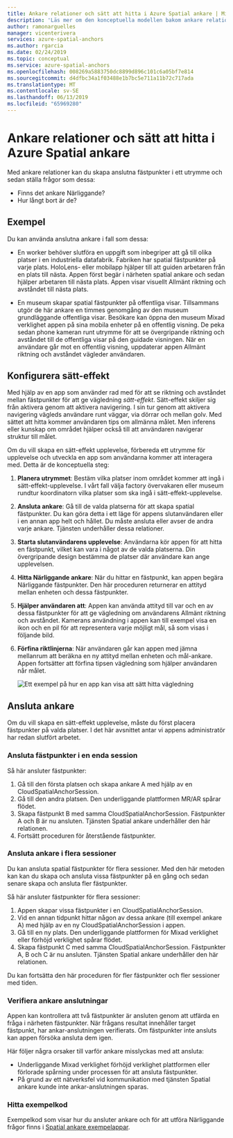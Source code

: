 ```yaml
---
title: Ankare relationer och sätt att hitta i Azure Spatial ankare | Microsoft Docs
description: 'Läs mer om den konceptuella modellen bakom ankare relationer. Lär dig att ansluta ankare inom ett blanksteg och om du vill använda i närheten API: et för att uppfylla ett scenario med sätt-effekt.'
author: ramonarguelles
manager: vicenterivera
services: azure-spatial-anchors
ms.author: rgarcia
ms.date: 02/24/2019
ms.topic: conceptual
ms.service: azure-spatial-anchors
ms.openlocfilehash: 008269a5883750dc8899d896c101c6a05bf7e814
ms.sourcegitcommit: d4dfbc34a1f03488e1b7bc5e711a11b72c717ada
ms.translationtype: MT
ms.contentlocale: sv-SE
ms.lasthandoff: 06/13/2019
ms.locfileid: "65969280"
---
```

# <a name="anchor-relationships-and-way-finding-in-azure-spatial-anchors"></a>Ankare relationer och sätt att hitta i Azure Spatial ankare

Med ankare relationer kan du skapa anslutna fästpunkter i ett utrymme och sedan ställa frågor som dessa:

* Finns det ankare Närliggande?
* Hur långt bort är de?

## <a name="examples"></a>Exempel

Du kan använda anslutna ankare i fall som dessa:

* En worker behöver slutföra en uppgift som inbegriper att gå till olika platser i en industriella datafabrik. Fabriken har spatial fästpunkter på varje plats. HoloLens- eller mobilapp hjälper till att guiden arbetaren från en plats till nästa. Appen först begär i närheten spatial ankare och sedan hjälper arbetaren till nästa plats. Appen visar visuellt Allmänt riktning och avståndet till nästa plats.

* En museum skapar spatial fästpunkter på offentliga visar. Tillsammans utgör de här ankare en timmes genomgång av den museum grundläggande offentliga visar. Besökare kan öppna den museum Mixad verklighet appen på sina mobila enheter på en offentlig visning. De peka sedan phone kameran runt utrymme för att se övergripande riktning och avståndet till de offentliga visar på den guidade visningen. När en användare går mot en offentlig visning, uppdaterar appen Allmänt riktning och avståndet vägleder användaren.

## <a name="set-up-way-finding"></a>Konfigurera sätt-effekt

Med hjälp av en app som använder rad med för att se riktning och avståndet mellan fästpunkter för att ge vägledning *sätt-effekt*. Sätt-effekt skiljer sig från aktivera genom att aktivera navigering. I sin tur genom att aktivera navigering vägleds användare runt väggar, via dörrar och mellan golv. Med sättet att hitta kommer användaren tips om allmänna målet. Men inferens eller kunskap om området hjälper också till att användaren navigerar struktur till målet.

Om du vill skapa en sätt-effekt upplevelse, förbereda ett utrymme för upplevelse och utveckla en app som användarna kommer att interagera med. Detta är de konceptuella steg:

1. **Planera utrymmet**: Bestäm vilka platser inom området kommer att ingå i sätt-effekt-upplevelse. I vårt fall välja factory övervakaren eller museum rundtur koordinatorn vilka platser som ska ingå i sätt-effekt-upplevelse.
2. **Ansluta ankare**: Gå till de valda platserna för att skapa spatial fästpunkter. Du kan göra detta i ett läge för appens slutanvändaren eller i en annan app helt och hållet. Du måste ansluta eller avser de andra varje ankare. Tjänsten underhåller dessa relationer.
3. **Starta slutanvändarens upplevelse**: Användarna kör appen för att hitta en fästpunkt, vilket kan vara i något av de valda platserna. Din övergripande design bestämma de platser där användare kan ange upplevelsen.
4. **Hitta Närliggande ankare**: När du hittar en fästpunkt, kan appen begära Närliggande fästpunkter. Den här proceduren returnerar en attityd mellan enheten och dessa fästpunkter.
5. **Hjälper användaren att**: Appen kan använda attityd till var och en av dessa fästpunkter för att ge vägledning om användarens Allmänt riktning och avståndet. Kamerans användning i appen kan till exempel visa en ikon och en pil för att representera varje möjligt mål, så som visas i följande bild.
6. **Förfina riktlinjerna**: När användaren går kan appen med jämna mellanrum att beräkna en ny attityd mellan enheten och mål-ankare. Appen fortsätter att förfina tipsen vägledning som hjälper användaren når målet.

    ![Ett exempel på hur en app kan visa att sätt hitta vägledning](./media/meeting-spot.png)

## <a name="connect-anchors"></a>Ansluta ankare

Om du vill skapa en sätt-effekt upplevelse, måste du först placera fästpunkter på valda platser. I det här avsnittet antar vi appens administratör har redan slutfört arbetet.

### <a name="connect-anchors-in-a-single-session"></a>Ansluta fästpunkter i en enda session

Så här ansluter fästpunkter:

1. Gå till den första platsen och skapa ankare A med hjälp av en CloudSpatialAnchorSession.
2. Gå till den andra platsen. Den underliggande plattformen MR/AR spårar flödet.
3. Skapa fästpunkt B med samma CloudSpatialAnchorSession. Fästpunkter A och B är nu ansluten. Tjänsten Spatial ankare underhåller den här relationen.
4. Fortsätt proceduren för återstående fästpunkter.

### <a name="connect-anchors-in-multiple-sessions"></a>Ansluta ankare i flera sessioner

Du kan ansluta spatial fästpunkter för flera sessioner. Med den här metoden kan kan du skapa och ansluta vissa fästpunkter på en gång och sedan senare skapa och ansluta fler fästpunkter. 

Så här ansluter fästpunkter för flera sessioner:

1. Appen skapar vissa fästpunkter i en CloudSpatialAnchorSession. 
2. Vid en annan tidpunkt hittar någon av dessa ankare (till exempel ankare A) med hjälp av en ny CloudSpatialAnchorSession i appen.
3. Gå till en ny plats. Den underliggande plattformen för Mixad verklighet eller förhöjd verklighet spårar flödet.
4. Skapa fästpunkt C med samma CloudSpatialAnchorSession. Fästpunkter A, B och C är nu ansluten. Tjänsten Spatial ankare underhåller den här relationen.

Du kan fortsätta den här proceduren för fler fästpunkter och fler sessioner med tiden.

### <a name="verify-anchor-connections"></a>Verifiera ankare anslutningar

Appen kan kontrollera att två fästpunkter är ansluten genom att utfärda en fråga i närheten fästpunkter. När frågans resultat innehåller target fästpunkt, har ankar-anslutningen verifierats. Om fästpunkter inte ansluts kan appen försöka ansluta dem igen. 

Här följer några orsaker till varför ankare misslyckas med att ansluta:

* Underliggande Mixad verklighet förhöjd verklighet plattformen eller förlorade spårning under processen för att ansluta fästpunkter.
* På grund av ett nätverksfel vid kommunikation med tjänsten Spatial ankare kunde inte ankar-anslutningen sparas.

### <a name="find-sample-code"></a>Hitta exempelkod

Exempelkod som visar hur du ansluter ankare och för att utföra Närliggande frågor finns i [Spatial ankare exempelappar](https://github.com/Azure/azure-spatial-anchors-samples).
